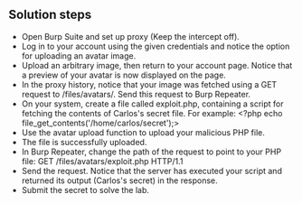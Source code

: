 ## Solution steps

- Open Burp Suite and set up proxy (Keep the intercept off).
- Log in to your account using the given credentials and notice the option for uploading an avatar image.
- Upload an arbitrary image, then return to your account page. Notice that a preview of your avatar is now displayed on the page.
- In the proxy history, notice that your image was fetched using a GET request to /files/avatars/<YOUR-IMAGE>. Send this request to Burp Repeater.
- On your system, create a file called exploit.php, containing a script for fetching the contents of Carlos's secret file. For example: <?php echo file_get_contents('/home/carlos/secret');>
- Use the avatar upload function to upload your malicious PHP file.
- The file is successfully uploaded.
- In Burp Repeater, change the path of the request to point to your PHP file: GET /files/avatars/exploit.php HTTP/1.1
- Send the request. Notice that the server has executed your script and returned its output (Carlos's secret) in the response.
- Submit the secret to solve the lab.

